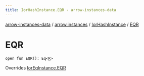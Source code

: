 ```yaml
---
title: IorHashInstance.EQR - arrow-instances-data
---
```


[arrow-instances-data](../../index.html) / [arrow.instances](../index.html) / [IorHashInstance](index.html) / [EQR](./-e-q-r.html)

# EQR

`open fun EQR(): Eq<`[`R`](index.html#R)`>`

Overrides [IorEqInstance.EQR](../-ior-eq-instance/-e-q-r.html)

